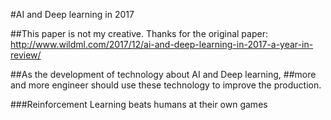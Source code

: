 #AI and Deep learning in 2017

##This paper is not my creative. Thanks for the original paper:
  http://www.wildml.com/2017/12/ai-and-deep-learning-in-2017-a-year-in-review/

##As the development of technology about AI and Deep learning,
##more and more engineer should use these technology to improve the production.

###Reinforcement Learning beats humans at their own games




